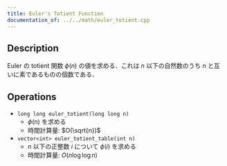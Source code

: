 ```yaml
---
title: Euler's Totient Function
documentation_of: ../../math/euler_totient.cpp
---
```


## Description

Euler の totient 関数 $\phi(n)$ の値を求める．これは $n$ 以下の自然数のうち $n$ と互いに素であるものの個数である．

## Operations

- `long long euler_totient(long long n)`
    - $\phi(n)$ を求める
    - 時間計算量: $O(\sqrt{n})$
- `vector<int> euler_totient_table(int n)`
    - $n$ 以下の正整数 $i$ について $\phi(i)$ を求める
    - 時間計算量: $O(n \log\log n)$